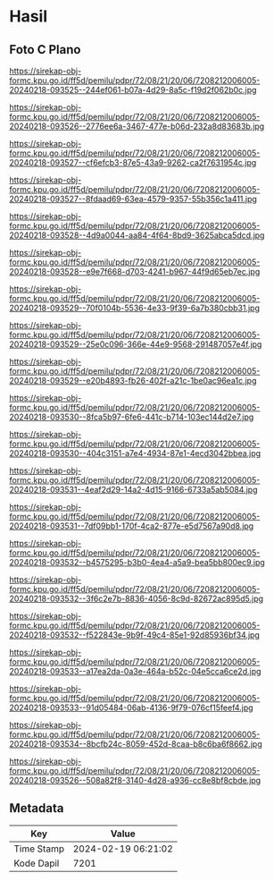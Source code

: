 # Hasil

## Foto C Plano

https://sirekap-obj-formc.kpu.go.id/ff5d/pemilu/pdpr/72/08/21/20/06/7208212006005-20240218-093525--244ef061-b07a-4d29-8a5c-f19d2f062b0c.jpg

https://sirekap-obj-formc.kpu.go.id/ff5d/pemilu/pdpr/72/08/21/20/06/7208212006005-20240218-093526--2776ee6a-3467-477e-b06d-232a8d83683b.jpg

https://sirekap-obj-formc.kpu.go.id/ff5d/pemilu/pdpr/72/08/21/20/06/7208212006005-20240218-093527--cf6efcb3-87e5-43a9-9262-ca2f7631954c.jpg

https://sirekap-obj-formc.kpu.go.id/ff5d/pemilu/pdpr/72/08/21/20/06/7208212006005-20240218-093527--8fdaad69-63ea-4579-9357-55b356c1a411.jpg

https://sirekap-obj-formc.kpu.go.id/ff5d/pemilu/pdpr/72/08/21/20/06/7208212006005-20240218-093528--4d9a0044-aa84-4f64-8bd9-3625abca5dcd.jpg

https://sirekap-obj-formc.kpu.go.id/ff5d/pemilu/pdpr/72/08/21/20/06/7208212006005-20240218-093528--e9e7f668-d703-4241-b967-44f9d65eb7ec.jpg

https://sirekap-obj-formc.kpu.go.id/ff5d/pemilu/pdpr/72/08/21/20/06/7208212006005-20240218-093529--70f0104b-5536-4e33-9f39-6a7b380cbb31.jpg

https://sirekap-obj-formc.kpu.go.id/ff5d/pemilu/pdpr/72/08/21/20/06/7208212006005-20240218-093529--25e0c096-366e-44e9-9568-291487057e4f.jpg

https://sirekap-obj-formc.kpu.go.id/ff5d/pemilu/pdpr/72/08/21/20/06/7208212006005-20240218-093529--e20b4893-fb26-402f-a21c-1be0ac96ea1c.jpg

https://sirekap-obj-formc.kpu.go.id/ff5d/pemilu/pdpr/72/08/21/20/06/7208212006005-20240218-093530--8fca5b97-6fe6-441c-b714-103ec144d2e7.jpg

https://sirekap-obj-formc.kpu.go.id/ff5d/pemilu/pdpr/72/08/21/20/06/7208212006005-20240218-093530--404c3151-a7e4-4934-87e1-4ecd3042bbea.jpg

https://sirekap-obj-formc.kpu.go.id/ff5d/pemilu/pdpr/72/08/21/20/06/7208212006005-20240218-093531--4eaf2d29-14a2-4d15-9166-6733a5ab5084.jpg

https://sirekap-obj-formc.kpu.go.id/ff5d/pemilu/pdpr/72/08/21/20/06/7208212006005-20240218-093531--7df09bb1-170f-4ca2-877e-e5d7567a90d8.jpg

https://sirekap-obj-formc.kpu.go.id/ff5d/pemilu/pdpr/72/08/21/20/06/7208212006005-20240218-093532--b4575295-b3b0-4ea4-a5a9-bea5bb800ec9.jpg

https://sirekap-obj-formc.kpu.go.id/ff5d/pemilu/pdpr/72/08/21/20/06/7208212006005-20240218-093532--3f6c2e7b-8836-4056-8c9d-82672ac895d5.jpg

https://sirekap-obj-formc.kpu.go.id/ff5d/pemilu/pdpr/72/08/21/20/06/7208212006005-20240218-093532--f522843e-9b9f-49c4-85e1-92d85936bf34.jpg

https://sirekap-obj-formc.kpu.go.id/ff5d/pemilu/pdpr/72/08/21/20/06/7208212006005-20240218-093533--a17ea2da-0a3e-464a-b52c-04e5cca6ce2d.jpg

https://sirekap-obj-formc.kpu.go.id/ff5d/pemilu/pdpr/72/08/21/20/06/7208212006005-20240218-093533--91d05484-06ab-4136-9f79-076cf15feef4.jpg

https://sirekap-obj-formc.kpu.go.id/ff5d/pemilu/pdpr/72/08/21/20/06/7208212006005-20240218-093534--8bcfb24c-8059-452d-8caa-b8c6ba6f8662.jpg

https://sirekap-obj-formc.kpu.go.id/ff5d/pemilu/pdpr/72/08/21/20/06/7208212006005-20240218-093526--508a82f8-3140-4d28-a936-cc8e8bf8cbde.jpg


## Metadata

| Key        | Value               |
| ---------- | ------------------- |
| Time Stamp | 2024-02-19 06:21:02 |
| Kode Dapil | 7201                |



